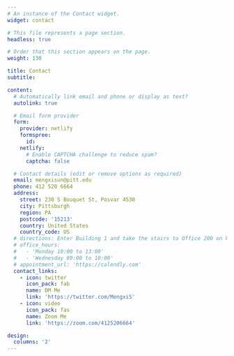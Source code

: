 ```yaml
---
# An instance of the Contact widget.
widget: contact

# This file represents a page section.
headless: true

# Order that this section appears on the page.
weight: 130

title: Contact
subtitle:

content:
  # Automatically link email and phone or display as text?
  autolink: true

  # Email form provider
  form:
    provider: netlify
    formspree:
      id:
    netlify:
      # Enable CAPTCHA challenge to reduce spam?
      captcha: false

  # Contact details (edit or remove options as required)
  email: mengxisun@pitt.edu
  phone: 412 520 6664
  address:
    street: 230 S Bouquet St, Posvar 4530
    city: Pittsburgh
    region: PA
    postcode: '15213'
    country: United States
    country_code: US
  # directions: Enter Building 1 and take the stairs to Office 200 on Floor 2
  # office_hours:
  #   - 'Monday 10:00 to 13:00'
  #   - 'Wednesday 09:00 to 10:00'
  # appointment_url: 'https://calendly.com'
  contact_links:
    - icon: twitter
      icon_pack: fab
      name: DM Me
      link: 'https://twitter.com/MengxiS'
    - icon: video
      icon_pack: fas
      name: Zoom Me
      link: 'https://zoom.com/4125206664'

design:
  columns: '2'
---
```

